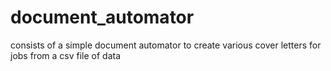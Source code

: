 # document_automator
consists of a simple document automator to create various cover letters for jobs from a csv file of data
